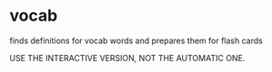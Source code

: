 # vocab
finds definitions for vocab words and prepares them for flash cards

USE THE INTERACTIVE VERSION, NOT THE AUTOMATIC ONE.
